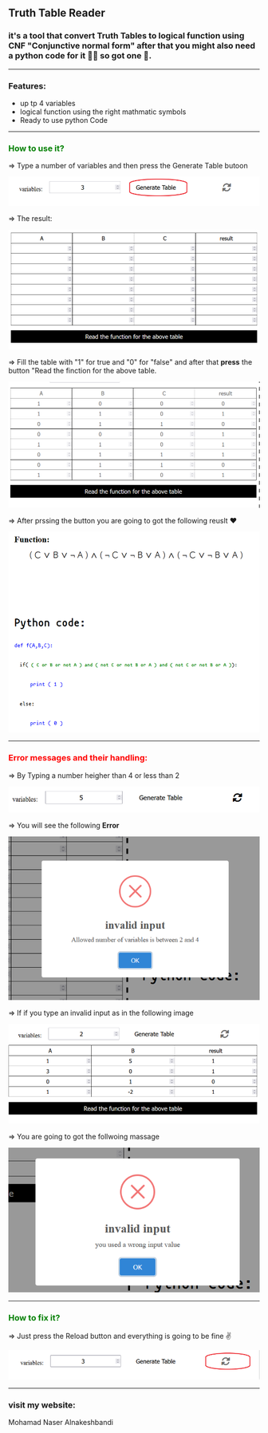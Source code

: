 ## Truth Table Reader

### it's a tool that convert Truth Tables to logical function using CNF  "Conjunctive normal form" after that you might also need a python code for it 🤷‍♂️ so got one 🤖. 

<hr>

### Features:

<ul>
<li> up tp 4 variables </li>
<li>  logical function using the right mathmatic symbols  </li>
<li> Ready to use python Code </li>
</ul>

<hr>

### <b><spna style ="color: green;"> How to use it?<span></b>

=> Type a number of variables and then press the Generate Table butoon 


<img src ="./images/use_1.png">

=> The result: 

<img src ="./images/use_2.png">

=> Fill the table with "1" for true and "0" for "false" and after that <b>press</b> the button "Read the finction for the above table. 

<img src ="./images/use_3.png">

=> After prssing the button you are going to got the following reuslt ❤

<img src ="./images/use_4.png">

<hr>

### <b><spna style ="color: red;">  Error messages and their handling: <span></b>

=> By Typing a number heigher than 4 or less than 2  

<img src ="./images/Error_0_1.PNG">

=> You will see the following <b>Error</b>


<img src ="./images/Error_1.PNG">

=> If if you type an invalid input as in the following image 


<img src ="images/Error_1_1.PNG">

=> You are going to got the follwoing massage

<img src ="./images/Error_1_2.PNG">

<hr>

### <b><spna style ="color: green;"> How to fix it?<span></b>


=> Just press the Reload button and everything is going to be fine ✌

<img src ="./images/fix.PNG">

<hr>


### visit my website: 

<a herf= "https://mohmad-naser-alnakeshbandi.github.io/Alnakeshbnandi/" >Mohamad Naser Alnakeshbandi</a>